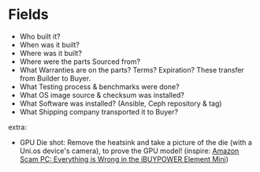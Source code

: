 # Fields
- Who built it?
- When was it built?
- Where was it built?
- Where were the parts Sourced from?
- What Warranties are on the parts? Terms? Expiration? These transfer from Builder to Buyer.
- What Testing process & benchmarks were done?
- What OS image source & checksum was installed?
- What Software was installed? (Ansible, Ceph repository & tag)
- What Shipping company transported it to Buyer?

extra:
- GPU Die shot: Remove the heatsink and take a picture of the die (with a Uni.os device's camera), to prove the GPU model! (inspire: [Amazon Scam PC: Everything is Wrong in the iBUYPOWER Element Mini](https://youtu.be/sqK9wR6KMLs))
